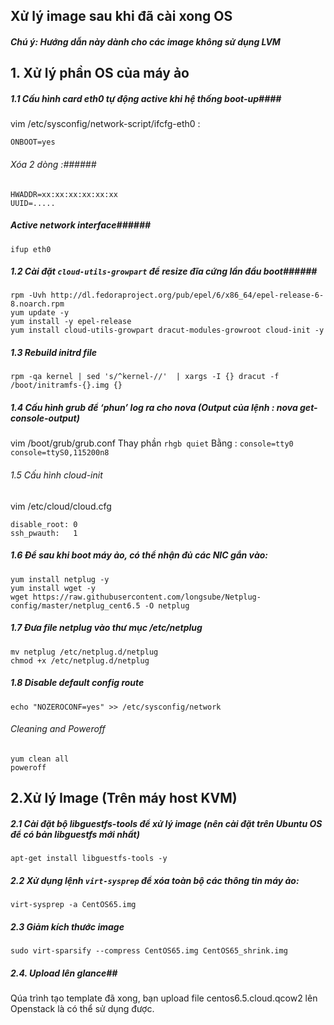 ## Xử lý image sau khi đã cài xong OS
#### <i>Chú ý: Hướng dẫn này dành cho các image không sử dụng LVM</i>
## 1. Xử lý phần OS của máy ảo
##### 1.1 Cấu hình card eth0 tự động active khi hệ thống boot-up####
vim /etc/sysconfig/network-script/ifcfg-eth0 :
```
ONBOOT=yes
```

###### Xóa 2 dòng :######
```
HWADDR=xx:xx:xx:xx:xx:xx
UUID=.....
```

##### Active network interface######
```
ifup eth0
```

##### 1.2 Cài đặt ```cloud-utils-growpart``` để resize đĩa cứng lần đầu boot######
```
rpm -Uvh http://dl.fedoraproject.org/pub/epel/6/x86_64/epel-release-6-8.noarch.rpm
yum update -y
yum install -y epel-release
yum install cloud-utils-growpart dracut-modules-growroot cloud-init -y
```

##### 1.3 Rebuild initrd file
```
rpm -qa kernel | sed 's/^kernel-//'  | xargs -I {} dracut -f /boot/initramfs-{}.img {}
```

##### 1.4 Cấu hình grub để  ‘phun’ log ra cho nova (Output của lệnh : nova get-console-output)
vim /boot/grub/grub.conf
Thay phần ```rhgb quiet```
Bằng : ```console=tty0 console=ttyS0,115200n8```

###### 1.5 Cấu hình cloud-init
vim /etc/cloud/cloud.cfg
```
disable_root: 0
ssh_pwauth:   1
```
##### 1.6 Để sau khi boot máy ảo, có thể nhận đủ các NIC gắn vào:
```
yum install netplug -y
yum install wget -y
wget https://raw.githubusercontent.com/longsube/Netplug-config/master/netplug_cent6.5 -O netplug
```

##### 1.7 Đưa file netplug vào thư mục /etc/netplug
```
mv netplug /etc/netplug.d/netplug
chmod +x /etc/netplug.d/netplug
```

##### 1.8 Disable default config route
```
echo "NOZEROCONF=yes" >> /etc/sysconfig/network
```


###### Cleaning and Poweroff
```
yum clean all
poweroff
```

## 2.Xử lý Image (Trên máy host KVM)
##### 2.1 Cài đặt bộ libguestfs-tools để xử lý image (nên cài đặt trên Ubuntu OS để có bản libguestfs mới nhất)
```
apt-get install libguestfs-tools -y
```

##### 2.2 Xử dụng lệnh `virt-sysprep` để xóa toàn bộ các thông tin máy ảo:
```
virt-sysprep -a CentOS65.img
```

##### 2.3 Giảm kích thước image
```
sudo virt-sparsify --compress CentOS65.img CentOS65_shrink.img
```

##### 2.4. Upload lên glance##
Qúa trình tạo template đã xong, bạn upload file centos6.5.cloud.qcow2 lên Openstack là có thể sử dụng được.